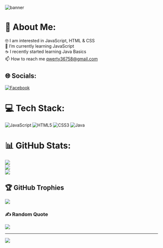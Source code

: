 ![banner](https://user-images.githubusercontent.com/106147027/180193858-754b3910-117d-4a98-af3a-24f163f516dc.png)

# 💫 About Me:
🤓 I am interested in JavaScript, HTML & CSS<br>🌱 I’m currently learning JavaScript<br>☕ I recently started learning Java Basics<br>📫 How to reach me qwerty36758@gmail.com


## 🌐 Socials:
[![Facebook](https://img.shields.io/badge/Facebook-%231877F2.svg?logo=Facebook&logoColor=white)](https://www.facebook.com/ivailo.k16/) 

# 💻 Tech Stack:
![JavaScript](https://img.shields.io/badge/javascript-%23323330.svg?style=for-the-badge&logo=javascript&logoColor=%23F7DF1E) ![HTML5](https://img.shields.io/badge/html5-%23E34F26.svg?style=for-the-badge&logo=html5&logoColor=white) ![CSS3](https://img.shields.io/badge/css3-%231572B6.svg?style=for-the-badge&logo=css3&logoColor=white) ![Java](https://img.shields.io/badge/java-%23ED8B00.svg?style=for-the-badge&logo=java&logoColor=white)
# 📊 GitHub Stats:
![](https://github-readme-stats.vercel.app/api?username=ivaylokarafeizov&theme=gotham&hide_border=false&include_all_commits=true&count_private=false)<br/>
![](https://github-readme-streak-stats.herokuapp.com/?user=ivaylokarafeizov&theme=gotham&hide_border=false)<br/>
![](https://github-readme-stats.vercel.app/api/top-langs/?username=ivaylokarafeizov&theme=gotham&hide_border=false&include_all_commits=true&count_private=false&layout=compact)

## 🏆 GitHub Trophies
![](https://github-profile-trophy.vercel.app/?username=ivaylokarafeizov&theme=tokyonight&no-frame=false&no-bg=false&margin-w=4)

### ✍️ Random Quote
![](https://quotes-github-readme.vercel.app/api?type=horizontal&theme=gruvbox)

---
[![](https://visitcount.itsvg.in/api?id=ivaylokarafeizov&icon=2&color=8)](https://visitcount.itsvg.in)
